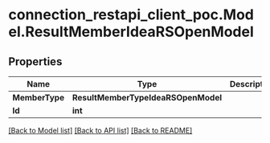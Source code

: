 # connection_restapi_client_poc.Model.ResultMemberIdeaRSOpenModel

## Properties

Name | Type | Description | Notes
------------ | ------------- | ------------- | -------------
**MemberType** | **ResultMemberTypeIdeaRSOpenModel** |  | [optional] 
**Id** | **int** |  | [optional] 

[[Back to Model list]](../README.md#documentation-for-models) [[Back to API list]](../README.md#documentation-for-api-endpoints) [[Back to README]](../README.md)

